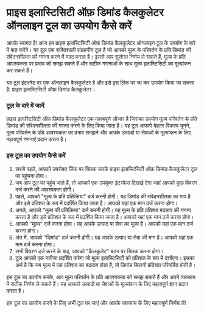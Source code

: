 प्राइस इलास्टिसिटी ऑफ़ डिमांड कैलकुलेटर ऑनलाइन टूल का उपयोग कैसे करें
=====================================================================

आपके स्वागत है! आज हम प्राइस इलास्टिसिटी ऑफ़ डिमांड कैलकुलेटर ऑनलाइन टूल के उपयोग के बारे में बात करेंगे। यह टूल एक शक्तिशाली संग्रहणीय टूल है जो आपको मूल्य के परिवर्तन के प्रति डिमांड की संवेदनशीलता की गणना करने में मदद करता है। इससे आप सुसंगत निर्णय ले सकते हैं, मूल्य के प्रति आवश्यकता पर प्रभाव को समझ सकते हैं और सटीक गणनाओं के साथ मूल्य इलास्टिसिटी का मूल्यांकन कर सकते हैं।

यह टूल इंटरनेट पर एक ऑनलाइन कैलकुलेटर है और इसे इस लिंक पर जा कर उपयोग किया जा सकता है: प्राइस इलास्टिसिटी ऑफ़ डिमांड कैलकुलेटर।

### टूल के बारे में जानें

प्राइस इलास्टिसिटी ऑफ़ डिमांड कैलकुलेटर एक महत्वपूर्ण औजार है जिसका उपयोग मूल्य परिवर्तन के प्रति डिमांड की संवेदनशीलता की गणना करने के लिए किया जाता है। यह टूल आपको बेहतर विकल्प चुनने, मूल्य परिवर्तन के प्रति आवश्यकता पर प्रभाव समझने और आपके उत्पादों या सेवाओं के मूल्यांकन के लिए महत्वपूर्ण गणनाएं प्रदान करता है।

### इस टूल का उपयोग कैसे करें

1. सबसे पहले, आपको उपरोक्त लिंक पर क्लिक करके प्राइस इलास्टिसिटी ऑफ़ डिमांड कैलकुलेटर टूल पर पहुंचना होगा।
2. जब आप टूल पर पहुंच जाते हैं, तो आपको एक उपयुक्त इंटरफेस दिखाई देगा जहां आपको कुछ विवरण दर्ज करने की आवश्यकता होगी।
3. पहले, आपको "मूल्य के प्रति प्रतिक्रिया" दर्ज करनी होगी। यह डिमांड की संवेदनशीलता का माप है और इसे प्रतिशत के रूप में प्रदर्शित किया जाता है। आपको यहां एक मान दर्ज करना होगा।
4. अगले, आपको "मूल्य की प्रतिक्रिया" दर्ज करनी होगी। यह मूल्य के प्रति प्रतिशत बदलाव की गणना करता है और इसे प्रतिशत के रूप में प्रदर्शित किया जाता है। आपको यहां एक मान दर्ज करना होगा।
5. आपको "मूल्य" दर्ज करना होगा। यह आपके उत्पाद या सेवा का मूल्य है। आपको यहां एक मान दर्ज करना होगा।
6. अंत में, आपको "डिमांड" दर्ज करनी होगी। यह आपके उत्पाद या सेवा की माग है। आपको यहां एक मान दर्ज करना होगा।
7. सभी विवरण दर्ज करने के बाद, आपको "कैलकुलेट" बटन पर क्लिक करना होगा।
8. टूल आपको एक नतीजा प्रदर्शित करेगा जो मूल्य इलास्टिसिटी को प्रतिशत के रूप में दर्शाएगा। इसका अर्थ है कि जब मूल्य में एक प्रतिशत का बदलाव होता है, तो डिमांड कितनी प्रतिशत परिवर्तित होती है।

इस टूल का उपयोग करके, आप मूल्य परिवर्तन के प्रति आवश्यकता को समझ सकते हैं और अपने व्यवसाय में सटीक निर्णय ले सकते हैं। यह आपको उत्पादों या सेवाओं के मूल्यांकन के लिए महत्वपूर्ण ज्ञान प्रदान करता है।

इस टूल का उपयोग करने के लिए अभी टूल पर जाएं और आपके व्यवसाय के लिए महत्वपूर्ण निर्णय लें!